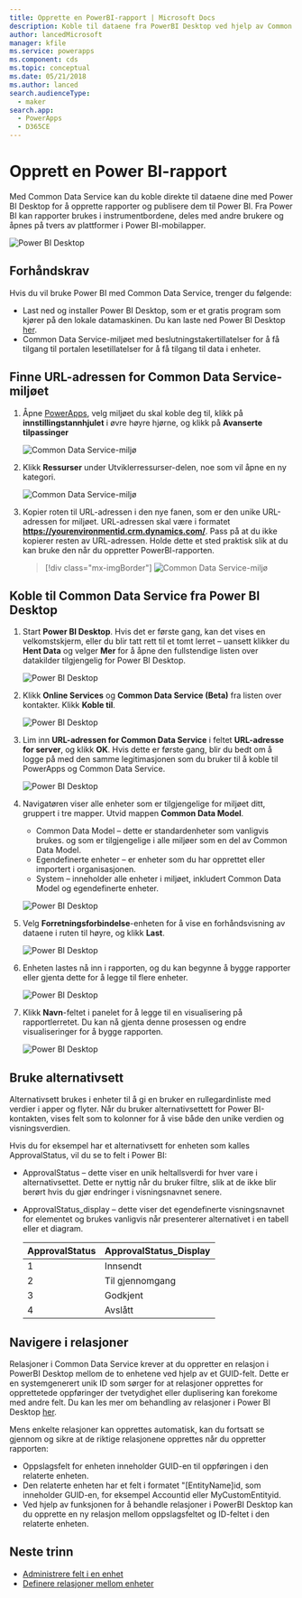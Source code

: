 ```yaml
---
title: Opprette en PowerBI-rapport | Microsoft Docs
description: Koble til dataene fra PowerBI Desktop ved hjelp av Common Data Service.
author: lancedMicrosoft
manager: kfile
ms.service: powerapps
ms.component: cds
ms.topic: conceptual
ms.date: 05/21/2018
ms.author: lanced
search.audienceType:
  - maker
search.app:
  - PowerApps
  - D365CE
---
```

# <a name="create-a-power-bi-report"></a>Opprett en Power BI-rapport
Med Common Data Service kan du koble direkte til dataene dine med Power BI Desktop for å opprette rapporter og publisere dem til Power BI. Fra Power BI kan rapporter brukes i instrumentbordene, deles med andre brukere og åpnes på tvers av plattformer i Power BI-mobilapper.

![Power BI Desktop](./media/data-platform-cds-powerbi-connector/PBIDesktop.png "Power BI Desktop")

## <a name="prerequisites"></a>Forhåndskrav

Hvis du vil bruke Power BI med Common Data Service, trenger du følgende:

* Last ned og installer Power BI Desktop, som er et gratis program som kjører på den lokale datamaskinen. Du kan laste ned Power BI Desktop [her](https://powerbi.microsoft.com/desktop/).
* Common Data Service-miljøet med beslutningstakertillatelser for å få tilgang til portalen lesetillatelser for å få tilgang til data i enheter.

## <a name="finding-your-common-data-service-environment-url"></a>Finne URL-adressen for Common Data Service-miljøet

1. Åpne [PowerApps](https://web.powerapps.com/?utm_source=padocs&utm_medium=linkinadoc&utm_campaign=referralsfromdoc), velg miljøet du skal koble deg til, klikk på **innstillingstannhjulet** i øvre høyre hjørne, og klikk på **Avanserte tilpassinger**

    ![Common Data Service-miljø](./media/data-platform-cds-powerbi-connector/CDSEnv1.png "Common Data Service-miljø")

2. Klikk **Ressurser** under Utviklerressurser-delen, noe som vil åpne en ny kategori.

    ![Common Data Service-miljø](./media/data-platform-cds-powerbi-connector/CDSEnv2.png "Common Data Service-miljø")

3. Kopier roten til URL-adressen i den nye fanen, som er den unike URL-adressen for miljøet. URL-adressen skal være i formatet **https://yourenvironmentid.crm.dynamics.com/**. Pass på at du ikke kopierer resten av URL-adressen. Holde dette et sted praktisk slik at du kan bruke den når du oppretter PowerBI-rapporten.

    > [!div class="mx-imgBorder"] 
    > ![Common Data Service-miljø](./media/data-platform-cds-powerbi-connector/CDSEnv3.png "Common Data Service-miljø")

## <a name="connecting-to-common-data-service-from-power-bi-desktop"></a>Koble til Common Data Service fra Power BI Desktop

1. Start **Power BI Desktop**. Hvis det er første gang, kan det vises en velkomstskjerm, eller du blir tatt rett til et tomt lerret – uansett klikker du **Hent Data** og velger **Mer** for å åpne den fullstendige listen over datakilder tilgjengelig for Power BI Desktop.

    ![Power BI Desktop](./media/data-platform-cds-powerbi-connector/CreateReport1.png "Power BI Desktop")

2. Klikk **Online Services** og **Common Data Service (Beta)** fra listen over kontakter. Klikk **Koble til**.

    ![Power BI Desktop](./media/data-platform-cds-powerbi-connector/CreateReport2.png "Power BI Desktop")

3. Lim inn **URL-adressen for Common Data Service** i feltet **URL-adresse for server**, og klikk **OK**. Hvis dette er første gang, blir du bedt om å logge på med den samme legitimasjonen som du bruker til å koble til PowerApps og Common Data Service.

    ![Power BI Desktop](./media/data-platform-cds-powerbi-connector/CreateReport3.png "Power BI Desktop")

4. Navigatøren viser alle enheter som er tilgjengelige for miljøet ditt, gruppert i tre mapper. Utvid mappen **Common Data Model**.

    * Common Data Model – dette er standardenheter som vanligvis brukes. og som er tilgjengelige i alle miljøer som en del av Common Data Model.
    * Egendefinerte enheter – er enheter som du har opprettet eller importert i organisasjonen.
    * System – inneholder alle enheter i miljøet, inkludert Common Data Model og egendefinerte enheter.

    ![Power BI Desktop](./media/data-platform-cds-powerbi-connector/CreateReport4.png "Power BI Desktop")

5. Velg **Forretningsforbindelse**-enheten for å vise en forhåndsvisning av dataene i ruten til høyre, og klikk **Last**.

    ![Power BI Desktop](./media/data-platform-cds-powerbi-connector/CreateReport5.png "Power BI Desktop")

6. Enheten lastes nå inn i rapporten, og du kan begynne å bygge rapporter eller gjenta dette for å legge til flere enheter.

    ![Power BI Desktop](./media/data-platform-cds-powerbi-connector/CreateReport6.png "Power BI Desktop")

7. Klikk **Navn**-feltet i panelet for å legge til en visualisering på rapportlerretet. Du kan nå gjenta denne prosessen og endre visualiseringer for å bygge rapporten.

    ![Power BI Desktop](./media/data-platform-cds-powerbi-connector/CreateReport7.png "Power BI Desktop")


## <a name="using-option-sets"></a>Bruke alternativsett

Alternativsett brukes i enheter til å gi en bruker en rullegardinliste med verdier i apper og flyter. Når du bruker alternativsettett for Power BI-kontakten, vises felt som to kolonner for å vise både den unike verdien og visningsverdien.

Hvis du for eksempel har et alternativsett for enheten som kalles ApprovalStatus, vil du se to felt i Power BI:

* ApprovalStatus – dette viser en unik heltallsverdi for hver vare i alternativsettet. Dette er nyttig når du bruker filtre, slik at de ikke blir berørt hvis du gjør endringer i visningsnavnet senere.
* ApprovalStatus_display – dette viser det egendefinerte visningsnavnet for elementet og brukes vanligvis når presenterer alternativet i en tabell eller et diagram.

    |ApprovalStatus|ApprovalStatus_Display|
    |---------|---------|
    1|Innsendt
    2|Til gjennomgang
    3|Godkjent
    4|Avslått

## <a name="navigating-relationships"></a>Navigere i relasjoner

Relasjoner i Common Data Service krever at du oppretter en relasjon i PowerBI Desktop mellom de to enhetene ved hjelp av et GUID-felt. Dette er en systemgenerert unik ID som sørger for at relasjoner opprettes for opprettetede oppføringer der tvetydighet eller duplisering kan forekome med andre felt. Du kan les mer om behandling av relasjoner i Power BI Desktop [her](https://docs.microsoft.com/power-bi/desktop-create-and-manage-relationships).

Mens enkelte relasjoner kan opprettes automatisk, kan du fortsatt se gjennom og sikre at de riktige relasjonene opprettes når du oppretter rapporten:

* Oppslagsfelt for enheten inneholder GUID-en til oppføringen i den relaterte enheten.
* Den relaterte enheten har et felt i formatet "[EntityName]id, som inneholder GUID-en, for eksempel Accountid eller MyCustomEntityid.
* Ved hjelp av funksjonen for å behandle relasjoner i PowerBI Desktop kan du opprette en ny relasjon mellom oppslagsfeltet og ID-feltet i den relaterte enheten.


## <a name="next-steps"></a>Neste trinn
* [Administrere felt i en enhet](data-platform-manage-fields.md)
* [Definere relasjoner mellom enheter](data-platform-entity-lookup.md)


